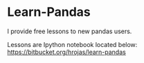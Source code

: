 Learn-Pandas
============

I provide free lessons to new pandas users.

Lessons are Ipython notebook located below:
https://bitbucket.org/hrojas/learn-pandas
